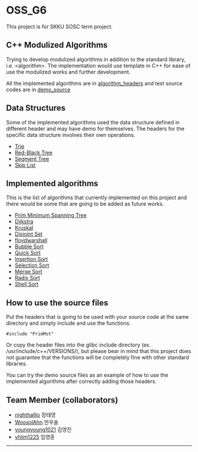 # OSS_G6

This project is for SKKU SOSC term project. 

C++ Modulized Algorithms 
----
Trying to develop modulized algorithms in addition to the standard library, i.e. \<algorithm\>. The implementation would use template in C++ for ease of use the modulized works and further development.

All the implemented algorithms are in [algorithm\_headers](algorithm_headers/) and test source codes are in [demo\_source](demo_source/)

Data Structures
----
Some of the implemented algorithms used the data structure defined in different header and may have demo for themselves. The headers for the specific data structure involves their own operations.

* [Trie](algorithm_headers/trie.h)
* [Red-Black Tree](algorithm_headers/rbt.h)
* [Segment Tree](algorithm_headers/rquery.h)
* [Skip List](algorithm_headers/skip_list.h)

Implemented algorithms
----

This is the list of algorithms that currently implemented on this project and there would be some that are going to be added as future works.

 * [Prim Minimum Spanning Tree](algorithm_headers/PrimMst.h) 
 * [Dijkstra](algorithm_headers/dijkstra.h)
 * [Kruskal](algorithm_headers/kruskal.h)
 * [Disjoint Set](algorithm_headers/disset.h)
 * [floydwarshall](algorithm_headers/floydwarshall.h)
 * [Bubble Sort](algorithm_headers/bubble_sort.h)
 * [Quick Sort](algorithm_headers/quick_sort.h)
 * [Insertion Sort](algorithm_headers/insertion_sort.h)
 * [Selection Sort](algorithm_headers/selection_sort.h)
 * [Merge Sort](algorithm_headers/merge_sort.h)
 * [Radix Sort](algorithm_headers/radix.h)
 * [Shell Sort](algorithm_headers/shell_sort.h)

How to use the source files
----
Put the headers that is going to be used with your source code at the same directory and simply include and use the functions. 
```
#include "PrimMst"
```
Or copy the header files into the glibc include directory (ex. /usr/include/c++/VERSIONS/), but please bear in mind that this project does not guarantee that the functions will be completely fine with other standard libraries.

You can try the demo source files as an example of how to use the implemented algorithms after correctly adding those headers.

Team Member (collaborators)
----
* [nighthalllo](https://github.com/nighthalllo) 장태영
* [WoosolAhn](https://github.com/WoosolAhn) 안우솔
* [youngyoung1021](https://github.com/youngyoung1021) 김영진
* [yhlim1225](https://github.com/yhlim1225) 임영훈
----


